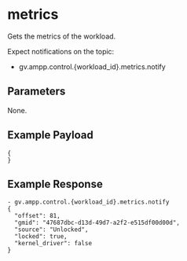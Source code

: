 ﻿# metrics

Gets the metrics of the workload.

Expect notifications on the topic:

- gv.ampp.control.{workload_id}.metrics.notify

## Parameters

None.

## Example Payload

```
{
}
```

## Example Response

```
- gv.ampp.control.{workload_id}.metrics.notify
{
  "offset": 81,
  "gmid": "47687dbc-d13d-49d7-a2f2-e515df00d00d",
  "source": "Unlocked",
  "locked": true,
  "kernel_driver": false
}
```
